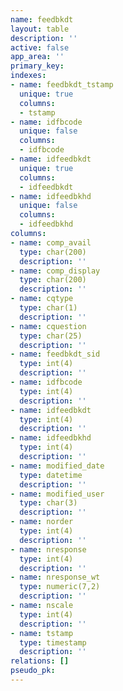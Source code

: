 ```yaml
---
name: feedbkdt
layout: table
description: ''
active: false
app_area: ''
primary_key: 
indexes:
- name: feedbkdt_tstamp
  unique: true
  columns:
  - tstamp
- name: idfbcode
  unique: false
  columns:
  - idfbcode
- name: idfeedbkdt
  unique: true
  columns:
  - idfeedbkdt
- name: idfeedbkhd
  unique: false
  columns:
  - idfeedbkhd
columns:
- name: comp_avail
  type: char(200)
  description: ''
- name: comp_display
  type: char(200)
  description: ''
- name: cqtype
  type: char(1)
  description: ''
- name: cquestion
  type: char(25)
  description: ''
- name: feedbkdt_sid
  type: int(4)
  description: ''
- name: idfbcode
  type: int(4)
  description: ''
- name: idfeedbkdt
  type: int(4)
  description: ''
- name: idfeedbkhd
  type: int(4)
  description: ''
- name: modified_date
  type: datetime
  description: ''
- name: modified_user
  type: char(3)
  description: ''
- name: norder
  type: int(4)
  description: ''
- name: nresponse
  type: int(4)
  description: ''
- name: nresponse_wt
  type: numeric(7,2)
  description: ''
- name: nscale
  type: int(4)
  description: ''
- name: tstamp
  type: timestamp
  description: ''
relations: []
pseudo_pk: 
---
```


